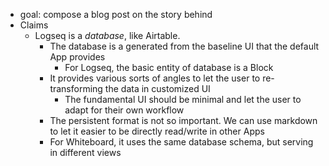 - goal: compose a blog post on the story behind
- Claims
	- Logseq is a *database*, like Airtable.
		- The database is a generated from the baseline UI that the default App provides
			- For Logseq, the basic entity of database is a Block
		- It provides various sorts of angles to let the user to re-transforming the data in customized UI
			- The fundamental UI should be minimal and let the user to adapt for their own workflow
		- The persistent format is not so important. We can use markdown to let it easier to be directly read/write in other Apps
		- For Whiteboard, it uses the same database schema, but serving in different views